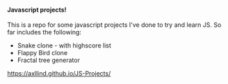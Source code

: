 #### Javascript projects!

This is a repo for some javascript projects I've done to try and learn JS.
So far includes the following:

* Snake clone - with highscore list
* Flappy Bird clone
* Fractal tree generator

https://axllind.github.io/JS-Projects/
